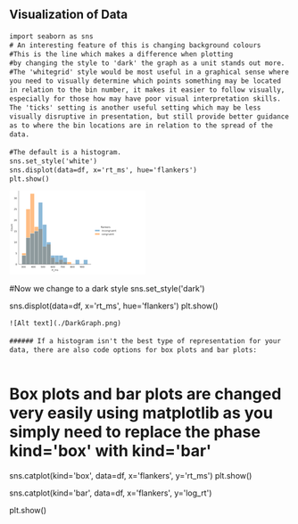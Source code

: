 ## Visualization of Data


```
import seaborn as sns
# An interesting feature of this is changing background colours
#This is the line which makes a difference when plotting
#by changing the style to 'dark' the graph as a unit stands out more.
#The 'whitegrid' style would be most useful in a graphical sense where you need to visually determine which points something may be located in relation to the bin number, it makes it easier to follow visually, especially for those how may have poor visual interpretation skills. The 'ticks' setting is another useful setting which may be less visually disruptive in presentation, but still provide better guidance as to where the bin locations are in relation to the spread of the data.

#The default is a histogram.
sns.set_style('white')
sns.displot(data=df, x='rt_ms', hue='flankers')
plt.show()
```
![Alt text](./WhiteBar.png)



#Now we change to a dark style
sns.set_style('dark')

sns.displot(data=df, x='rt_ms', hue='flankers')
plt.show()
```
![Alt text](./DarkGraph.png)

###### If a histogram isn't the best type of representation for your data, there are also code options for box plots and bar plots:


```
# Box plots and bar plots are changed very easily using matplotlib as you simply need to replace the phase kind='box' with kind='bar'
sns.catplot(kind='box',
           data=df,
           x='flankers', y='rt_ms')
plt.show()





sns.catplot(kind='bar',
           data=df,
           x='flankers', y='log_rt')

plt.show()



```
